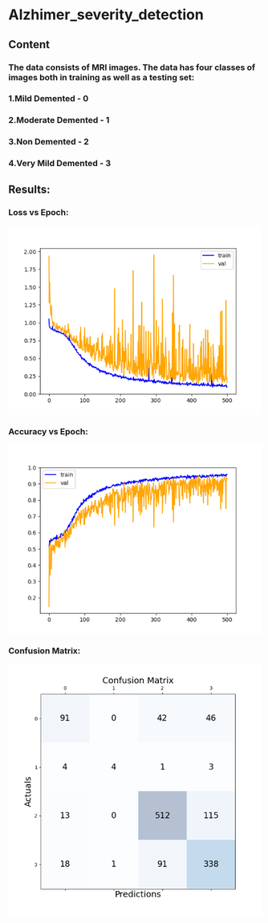 # Alzhimer_severity_detection
## Content
### The data consists of MRI images. The data has four classes of images both in training as well as a testing set:
### 1.Mild Demented - 0
### 2.Moderate Demented - 1
### 3.Non Demented - 2
### 4.Very Mild Demented - 3

## Results:
###   Loss vs Epoch:

<img align='center' src='Plots/loss/loss.png' width='600"'>

###   Accuracy vs Epoch:

<img align='center' src='Plots/accuracy/accuracy.png' width='600"'>

###   Confusion Matrix:

<img align='center' src='confusion_matrix.png' width='600"'>



